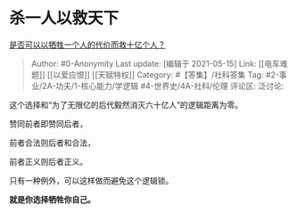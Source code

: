 # 杀一人以救天下
[是否可以以牺牲一个人的代价而救十亿个人？](https://www.zhihu.com/question/382523269/answer/1853073844)

> Author: #0-Anonymity
> Last update: [编辑于 2021-05-15]
> Link: [[电车难题]] [[以爱应恨]] [[天赋特权]]
> Category: #【答集】/社科答集
> Tag: #2-事业/2A-功夫/1-核心能力/学逻辑 #4-世界史/4A-社科/伦理
> 评论区:
> 泛讨论:

这个选择和“为了无限亿的后代毅然消灭六十亿人”的逻辑距离为零。

赞同前者即赞同后者，

前者合法则后者和合法，

前者正义则后者正义。

只有一种例外，可以这样做而避免这个逻辑锁。

**就是你选择牺牲你自己。**
